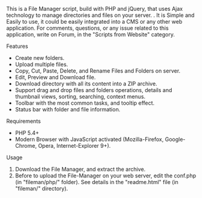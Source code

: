 This is a File Manager script, build with PHP and jQuery, that uses Ajax technology to manage directories and files on your server.
. It is Simple and Easily to use, it could be easily integrated into a CMS or any other web application. 
For comments, questions, or any issue related to this application, write on Forum, in the "Scripts from Website" category.

Features
- Create new folders.
- Upload multiple files.
- Copy, Cut, Paste, Delete, and Rename Files and Folders on server.
- Edit, Preview and Download file.
- Download directory with all its content into a ZIP archive.
- Support drag and drop files and folders operations, details and thumbnail views, sorting, searching, context menus.
- Toolbar with the most common tasks, and tooltip effect.
- Status bar with folder and file information.

Requirements
- PHP 5.4+
- Modern Browser with JavaScript activated (Mozilla-Firefox, Google-Chrome, Opera, Internet-Explorer 9+).

Usage
1. Download the File Manager, and extract the archive.
2. Before to upload the File-Manager on your web server, edit the conf.php (in "fileman/php/" folder). See details in the "readme.html" file (in "fileman/" directory).
